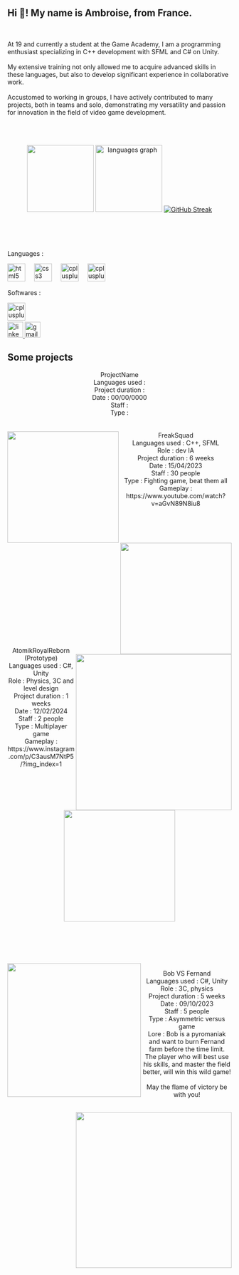 <h2 align="left">Hi 👋! My name is Ambroise, from France.</h2>

<br clear="both">

<h8 align="left">At 19 and currently a student at the Game Academy, I am a programming enthusiast specializing in C++ development with SFML and C# on Unity.<br><br>My extensive training not only allowed me to acquire advanced skills in these languages, but also to develop significant experience in collaborative work.<br><br>Accustomed to working in groups, I have actively contributed to many projects, both in teams and solo, demonstrating my versatility and passion for innovation in the field of video game development.<br><br><br><br></h8>
<div align="center">
 
  <img src="https://github-readme-stats.vercel.app/api?username=poulpux&show_icons=true&show_icons=true&locale=en&hide_title=false&layout=compact&card_width=320&langs_count=5&theme=dracula&hide_border=false" height="150"  />
  <img src="https://github-readme-stats.vercel.app/api/top-langs/?username=poulpux&show_icons=true&locale=en&hide_title=false&layout=compact&card_width=320&langs_count=5&theme=dracula&hide_border=false" height="150" alt="languages graph"  />
  <a href="https://git.io/streak-stats"><img src="https://github-readme-streak-stats-one-henna.vercel.app?user=Poulpux&theme=dracula" alt="GitHub Streak" /></a>

 

</div>

<br clear="both">
<br><br><br>
<p align="left">Languages :</p>

<div align="left">
  <img src="https://skillicons.dev/icons?i=py" height="40" alt="html5 logo"  />
  <img width="12" />
  <img src="https://skillicons.dev/icons?i=c" height="40" alt="css3 logo"  />
  <img width="12" />
  <img src="https://skillicons.dev/icons?i=cpp" height="40" alt="cplusplus logo"  />
  <img width="12" />
  <img src="https://skillicons.dev/icons?i=cs" height="40" alt="cplusplus logo"  />

</div>

<p align="left">Softwares :</p>

<div align="left">
    <img src="https://skillicons.dev/icons?i=unity" height="40" alt="cplusplus logo"  />
  <img width="12" />
  
</div>

<div align="left">
  <a href="ambroise.marquet@gmail.com" target="_blank">
    <img src="https://img.shields.io/static/v1?message=LinkedIn&logo=linkedin&label=&color=0077B5&logoColor=white&labelColor=&style=for-the-badge" height="35" alt="linkedin logo"  />
  </a>
  <a href="ambroise.marquet@gmail.com" target="_blank">
    <img src="https://img.shields.io/static/v1?message=Gmail&logo=gmail&label=&color=D14836&logoColor=white&labelColor=&style=for-the-badge" height="35" alt="gmail logo"  />
  </a>
</div>

<h2 align="left">Some projects</h2>
<div align="center">
<h12 align="left">
 ProjectName<br>
Languages used : <br>
Project duration : <br>
Date : 00/00/0000<br>
Staff : <br>
Type :  <br>
</div>
 <br><br>
 <img align="left" height="250" src="https://i.ytimg.com/vi/aGvN89N8iu8/maxresdefault.jpg"  />

<div align="center">
FreakSquad<br>
Languages used : C++, SFML<br>
Role : dev IA<br>
Project duration : 6 weeks<br>
Date : 15/04/2023<br>
Staff : 30 people<br>
Type : Fighting game, beat them all <br>
Gameplay : https://www.youtube.com/watch?v=aGvN89N8iu8<br><br>

<img align="right" height="250" src="https://lh3.googleusercontent.com/pw/AP1GczOR-b650af1zYXXS7nIz_v5B_5hrKB977KtW9eVJlvIHvx1_Q9HMwaNg4mZufYGW-IxHjzDhGK89xMPlVxbfwcOgDSpdNVM3oa8u2SvIxk-pr5Ktzc0WR6q9i5gWIcYz1Q5qSxnR3MmzSQSUMbtzwjPXCJe1M0zgRqzE2Q2fCqHabFRlIaZVcfreyMa7SytJqu1wkvB4asAUEIt3eHrw3sp4W8nkIy4ErLMmwYdTqd8y8hTB7QNouR03z33lMCXynwzHdpvbpo22Fzcd_Pfp-DMR3ZCaWNmQ2lMBJVCIvWpDtQ9NSiS9BK8eEXrrXe-nXB2_DH-G4itoYGJEujaKCnCC5-slqo7gAQ_JgFcfMhV8QNQj8Sxk8SVlxcQ8PVOgzBK8FuCjKEKFIown0-JLNOti83JhTTiypyT-CSAQY8Z-J8GdCOQ_RxmrHK6kW60bPt-33fq4eSKEzy_z8Iam6THYHhA7HLTyX9GNUwLT6N25934jv7q5_KtMB8tFEGD2g18npuoZrMfIKayYZhbMSFOWAyDswxofGuMh1fNRh3RTXLPtsJAcozkxVK11vlwyZp5K_twhJXoXwzVg7scKsOrSMf9QjWRFt1DzlU3Rb18FZsNnWwtUAO9tV7U7oNxl7myiaupg5O4vIrGDpKbdEZmTqqGjcM8LhdSbKVJdtJ_PpOnHMGBLJjALoSFv5ke5pZZMHA1TByGQJAh4IHavZmgOuKHZkx0y0BLGj0gD1df8jXWqeselP09f2jfEESHj5bsCSvpylglP66_CF8YEQxYMUdqs0Z-4OO_p6Lbp0XbZHReqGBSsWz41VXU8bxwr2vlraMjLg5PqeTRMvqyDIWzF3VlICDMy_E_zwmrqa5uSDu4oTkdWqdKXG7v2wC2uNLKQEIthn1WCIgwzk1pTztjEgzBvUOFbNdNFCy2f-hPveF1gfmwti4ckPBvg27Cze-CDB6JEziZhSPrHyiAzzOkVik9cxG5QW15THZE5mqt4P4TkodfWmbKGtKKqwrbpG_7FvwljiVVP6UnABxBUXpgr-rRAz8QHziZz6dsW-RYbnfkXi_V5KKXjnpYALsVKsIX7RqsxTNekJI=w1317-h684-s-no-gm?authuser=0"  />



<br><br> <br><br>  <br><br>  <br><br>  <br><br>  <br><br><br>

<h2 align="left"></h2>
<br> 

 <img align="right" height="350" src="https://static.wikia.nocookie.net/darwin-project/images/e/ec/Nuke.png/revision/latest?cb=20200105073958"  />
AtomikRoyalReborn (Prototype)<br>
Languages used : C#, Unity<br>
Role : Physics, 3C and level design <br>
Project duration : 1 weeks<br>
Date : 12/02/2024<br>
Staff : 2 people<br>
Type : Multiplayer game <br>
Gameplay : https://www.instagram.com/p/C3ausM7NtP5/?img_index=1<br><br>
<img align="center" height="250" src="https://i.ytimg.com/vi/eu3gUgZjkmM/maxresdefault.jpg"  />

 <br><br> 
<h2 align="left"></h2>
<br> 

 <img align="left" height="300" src="https://lh3.googleusercontent.com/pw/AP1GczN6EKdtDEFpQI7NW09hD-hJcmu25bxmzIkNO8rZR--bdoIjmp5U56tACfnJREqtsqycUpxnOpK-gINOZYTrkK-LccHTh0P3zGrWx5gGNLXDt7GrHYvH0vSTwPMbE4NMuMjLCcWLgPngLbZuRXCg7ezs7hVk6dilFbdhaVzbp6y7vgMYgf8hYa6qe4dXKpeh22M1H1A1hidCat-lGFnfjZuNe6ypC_2qGVzelP0mvFPoH5Frg4LXdjikELE9K4PqaUZB_QfoMBYnBy_FvKW3J8EX-qlBH1WvSdIt6cPdrls4URRHDoEvX8aUn_3NPLpkyBqhgQukPCDfyCOsSu0Ty5hUo49yyXIARnY0OTPs4DIkS5Gk02baRMD4Y2CTuZggMyn94svlYT5yI41wo8dbw64V4wURaofTqViOuL09iVd0qFpPbJElIpOToGKGkcmFdvSVGzbjMou9r1goR-TQB7WE9Jv82mgxAD043S_oQTHnhu1ca1BW-9VJGoFoyV2vwHnjBNh8nWhylauMdrzHbFfU_soEZdKDp4zg6AvQcPou_p0rA-lho3C7L_q4U6Bpj4SqpTg-ltOXRs59qPAuWbMzpP510U7X_I2Qtc6KPlYcSMMUKh_t5X13ezPENw41b9iFlCkgUUSY1LWd9c0EXNBKnI5h4DmSUz_Bc5TAAus_aswqDHtv6aX8oZc18EbfqP17bU_aM3cxx8UXrOdDsyBIrGM1uw1Tg2VWEfCM0D_SG_VYEj5UYzej5EHlE4Bn7rYUGYAvJqsAxnOxUTkFDbBw2p9gANa_7T-C3UsfukFOxTppkUPvMQ1Zgf7wiwKcF0UCoQSQFRnb94a09DyiJ61z3vwl7KyzicHQZYATW4FMdKImKmy78-DhpwGwFsqL7fOlDIWvPvnQmCIMGAUkdzzaGioSHQl2oOHGPOgtPx0QSBrTQZGwRQ8UH1I7frs-T1lGbA_p8bEXpr9zPc2ZfvAU6SOZ4218AhRQ81tDptSZqgksGVdGMWQnNLqQwefOEoz1PZB5xwzwrpDZZXx7A9Ro4NDA7dz0d4F7IteG9mstjgkAyOx3d4d7RUXjWp-dXYQdyMNuUSR01g=w1152-h768-s-no-gm?authuser=0"  />
 
Bob VS Fernand <br>
Languages used : C#, Unity<br>
Role : 3C, physics<br>
Project duration : 5 weeks<br>
Date : 09/10/2023<br>
Staff : 5 people<br>
Type : Asymmetric versus game<br>
Lore : Bob is a pyromaniak and want to burn Fernand farm before the time limit. <br>The player who will best use his skills, and master the field better, will win this wild game! <br><br>May the flame of victory be with you!<br><br>

<img align="right" height="350" src="https://lh3.googleusercontent.com/pw/AP1GczMfxrsrDCDeZHpZbjF5GzgcxYDEjSQteQXVZTDSeAI8ozGLwkOCOnwMSrEzZ1ACxCwh0IBvfK1YPhN7AfHmw2gzIe_r2hv69P_T8v4BRFf6VvOJQf4-jve4OD1_xBem7a9eGIUjnXDtUssk0Vb_0Gz5of3zi-3y9cLud9WEjrbtGtWMId0mIOppHhDeT9-jmpOhG_NMLbof-D9h8jweyDf2aTcAyToqBJLwfSdP2WF9IAF3eolVZ1eypORA2ui34o2Z3RIAVk7sUx77M9RujMX7cYCSpNaL_2myDcX1GoQ1ZtBMSsY9L1A1HdP0B3G10aQvzvFKByUpdiuJkXHitNSfBgOn2scynwadQ5b16b5TJ_GzuG9h1HklDe1jUQ5kAOOWXUXfBuKZCgA1S12o00HV-3g8d2_Jq9SED8BH-cPb-wXeIR0CKccovwpVj8ZvFCSPqRWJCfhrZcffp_14VF-hlUVS4yMhTAex9mZww_CgHkTcHT5GgpeO4b_10DHokMoT2izq90bDMo3zh4qJ_Vz9hFch0DV_yMWhfkX0wysgyexKIiUakAtCjwQgrN1MM5vxRRx6xqhPOk-lMGqoaY_I-QB-Zgzw5cOwm7Kmctre5eiaRL1Bheu49dP7jgGZ2wa8dWuuYvPY2Gh-AHuNOb6GCgoeJlVXWio80RRrMnbU7xRUSh1EoiQC_hSVLXhTeKaNXTnI7YGRtf8PupRZ4TI1DvTN4ERQ4lGraWkATjjqzkq5IF0JJeKT1fTPH5PHZShRVyo_SnqRyhrIaeaCY-CQki6r-Rxm8BUFYtYjXTJh73xnxDGGO7YfIFyC2jtII51oqL3TkRN4eur9zSjkcsMPT90nMGUumW-f98mPqcun6PsIU-tiJOo-P6Ffn7fjjSAp4fdaVFsZywY3Vpg1IyDQU5GtQwB_eNxTq1dMznY81uyQ4pqekHcXZPwuIpA00LFu2XGKBj0HYaqGnLryRg8KLg7ToKCRon2pGB2oDEy_5ODub4orOcSsfRrFtBdf1pNJ-kfZcb7cIlZpFsJB-E935tV9CM7dRVwv18pkEG7_mziNkovHKxY61ZvcDl_l3ebJ5J8VnoVK7w=w1152-h768-s-no-gm?authuser=0"  />

 <br><br>
</div>



